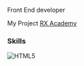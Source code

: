 Front End developer

My Project [RX Academy](https://discord.gg/rxacademy)

### Skills

<img src="https://skillicons.dev/icons?i=js,html,css,tailwind,vue,lua,nuxt,next,react,ts,mongodb,mysql,solidjs" alt="HTML5" /></a>
